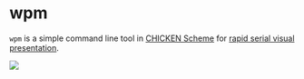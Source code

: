 # wpm

`wpm` is a simple command line tool in [CHICKEN Scheme](http://call-cc.org/)
for [rapid serial visual presentation](https://en.wikipedia.org/wiki/Rapid_serial_visual_presentation).

![](http://parenteses.org/mario/img/wpm.gif)
